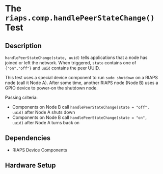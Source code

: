 # The `riaps.comp.handlePeerStateChange()` Test

## Description
`handlePeerStateChange(state, uuid)` tells applications that a node has joined or left the network. When triggered, `state` contains one of `{"on","off"}` and `uuid` contains the peer UUID. 

This test uses a special device component to run `sudo shutdown` on a RIAPS node (call it Node A). After some time, another RIAPS node (Node B) uses a GPIO device to power-on the shutdown node.

Passing criteria:
- Components on Node B call `handlePeerStateChange(state = "off", uuid)` after Node A shuts down
- Components on Node B call `handlePeerStateChange(state = "on", uuid)` after Node A turns back on

## Dependencies
- RIAPS Device Components

## Hardware Setup
